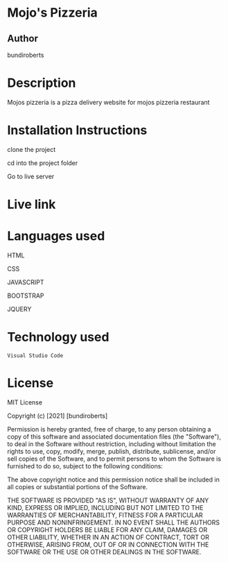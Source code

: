 #  Mojo's Pizzeria
## Author
   bundiroberts

# Description

Mojos pizzeria is a pizza delivery website for mojos pizzeria restaurant

# Installation Instructions

  clone the project

  cd into the project folder

  Go to live server

# Live link
  
  

# Languages used

  HTML

  CSS

  JAVASCRIPT

  BOOTSTRAP

  JQUERY 

# Technology used
    Visual Studio Code

# License

  MIT License

  Copyright (c) [2021] [bundiroberts]

Permission is hereby granted, free of charge, to any person obtaining a copy
of this software and associated documentation files (the "Software"), to deal
in the Software without restriction, including without limitation the rights
to use, copy, modify, merge, publish, distribute, sublicense, and/or sell
copies of the Software, and to permit persons to whom the Software is
furnished to do so, subject to the following conditions:

The above copyright notice and this permission notice shall be included in all
copies or substantial portions of the Software.

THE SOFTWARE IS PROVIDED "AS IS", WITHOUT WARRANTY OF ANY KIND, EXPRESS OR
IMPLIED, INCLUDING BUT NOT LIMITED TO THE WARRANTIES OF MERCHANTABILITY,
FITNESS FOR A PARTICULAR PURPOSE AND NONINFRINGEMENT. IN NO EVENT SHALL THE
AUTHORS OR COPYRIGHT HOLDERS BE LIABLE FOR ANY CLAIM, DAMAGES OR OTHER
LIABILITY, WHETHER IN AN ACTION OF CONTRACT, TORT OR OTHERWISE, ARISING FROM,
OUT OF OR IN CONNECTION WITH THE SOFTWARE OR THE USE OR OTHER DEALINGS IN THE
SOFTWARE.